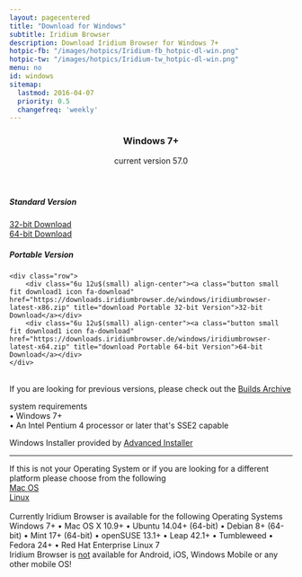 ```yaml
---
layout: pagecentered
title: "Download for Windows"
subtitle: Iridium Browser
description: Download Iridium Browser for Windows 7+
hotpic-fb: "/images/hotpics/Iridium-fb_hotpic-dl-win.png"
hotpic-tw: "/images/hotpics/Iridium-tw_hotpic-dl-win.png"
menu: no
id: windows
sitemap:
  lastmod: 2016-04-07
  priority: 0.5
  changefreq: 'weekly'
---
```


<div class="icon dl fa-windows"></div>
<header>
	<h3>Windows 7+</h3>
	<p>current version 57.0</p>
</header>

<h5>Standard Version</h5>

<div class="container 50%">
	<div class="row">
		<div class="6u 12u$(small) align-center"><a class="button small fit download icon fa-download" href="https://downloads.iridiumbrowser.de/windows/iridiumbrowser-latest-x86.msi" title="download 32-bit Version">32-bit Download</a></div>
		<div class="6u 12u$(small) align-center"><a class="button small fit download icon fa-download" href="https://downloads.iridiumbrowser.de/windows/iridiumbrowser-latest-x64.msi" title="download 64-bit Version">64-bit Download</a></div>
	</div>
      
<h5>Portable Version</h5>

	<div class="row">
		<div class="6u 12u$(small) align-center"><a class="button small fit download1 icon fa-download" href="https://downloads.iridiumbrowser.de/windows/iridiumbrowser-latest-x86.zip" title="download Portable 32-bit Version">32-bit Download</a></div>
		<div class="6u 12u$(small) align-center"><a class="button small fit download1 icon fa-download" href="https://downloads.iridiumbrowser.de/windows/iridiumbrowser-latest-x64.zip" title="download Portable 64-bit Version">64-bit Download</a></div>
	</div>
</div>
<br/>
If you are looking for previous versions, please check out the <a href="https://downloads.iridiumbrowser.de/windows/" target="_blank">Builds Archive</a><br/>

<p>system requirements<br/>
&#8226; Windows 7+<br/>
&#8226; An Intel Pentium 4 processor or later that's SSE2 capable</p>
     
<p>Windows Installer provided by <a href="http://www.advancedinstaller.com/" target="_blank">Advanced Installer</a></p>
	 
<hr/>
If this is not your Operating System or if you are looking for a different platform please choose from the following	  
<div class="container 50%">
	<div class="row">
		<div class="6u 12u$(small)"><a class="button small fit icon fa-apple" href="mac_os.html" title="Mac OS Download Page">Mac OS</a></div>
		<div class="6u 12u$(small)"><a class="button small fit icon fa-linux" href="linux.html" title="Linux Download Page"> Linux</a></div>
	</div>
</div>
<br/>
Currently Iridium Browser is available for the following Operating Systems     
<span class="os-text">
Windows 7+ &#8226; 
 Mac OS X 10.9+ &#8226; 
 Ubuntu 14.04+ (64-bit) &#8226; 
 Debian 8+ (64-bit) &#8226; 
 Mint 17+ (64-bit) &#8226;
 openSUSE 13.1+ &#8226; Leap 42.1+ &#8226; Tumbleweed
 &#8226; Fedora 24+ &#8226; Red Hat Enterprise Linux 7<br/>
</span>
<span class="fa fa-warning"></span> Iridium Browser is <u>not</u> available for Android, iOS, Windows Mobile or any other mobile OS!
